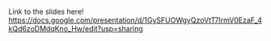 Link to the slides here! 
https://docs.google.com/presentation/d/1GySFUOWgyQzoVtT7lrmV0EzaF_4kQd6zoDMdqKno_Hw/edit?usp=sharing

